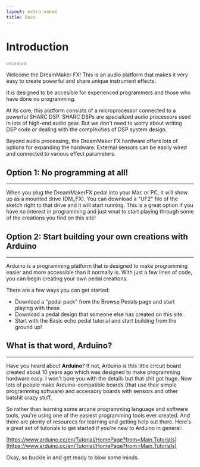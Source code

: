 ```yaml
---
layout: extra_naked
title: Docs
---
```


# Introduction 
======

Welcome the DreamMaker FX!  This is an audio platform that makes it very easy to create powerful and share unique instrument effects.

It is designed to be accesible for experienced programmers and those who have done no programming.

At its core, this platform consists of a microprocessor connected to a powerful SHARC DSP.  SHARC DSPs are specialized audio processors used in lots of high-end audio gear.  But we don't need to worry about writing DSP code or dealing with the complexities of DSP system design.  

Beyond audio processing, the DreamMaker FX hardware offers lots of options for expanding the hardware.  External sensors can be easily wired and connected to various effect parameters.  

## Option 1: No programming at all!
------
When you plug the DreamMakerFX pedal into your Mac or PC, it will show up as a mounted drive (DM_FX).  You can download a "UF2" file of the sketch right to that drive and it will start running.  This is a great option if you have no interest in programming and just wnat to start playing through some of the creations you find on this site!


## Option 2: Start building your own creations with Arduino
------
Arduino is a programming platform that is designed to make programming easier and more accessible than it normally is.  With just a few lines of code, you can begin creating your own pedal creations.

There are a few ways you can get started:
 * Download a "pedal pack" from the Browse Pedals page and start playing with these
 * Download a pedal design that someone else has created on this site.
 * Start with the Basic echo pedal tutorial and start building from the ground up!


## What is that word, Arduino?
------

Have you heard about **Arduino**?  If not, Arduino is this little circuit board created about 10 years ago which was designed to make programming hardware easy.  I won't bore you with the details but that shit got huge.  Now lots of people make Arduino-compatible boards (that use their simple programming software) and accessory boards with sensors and other batshit crazy stuff.

So rather than learning some arcane programming language and software tools, you're using one of the easiest programming tools ever created.  And there are plenty of resources for learning and getting help out there.  Here's a great set of tutorials to get started if you're new to Arduino in general: 

[https://www.arduino.cc/en/Tutorial/HomePage?from=Main.Tutorials](https://www.arduino.cc/en/Tutorial/HomePage?from=Main.Tutorials)

Okay, so buckle in and get ready to blow some minds.



